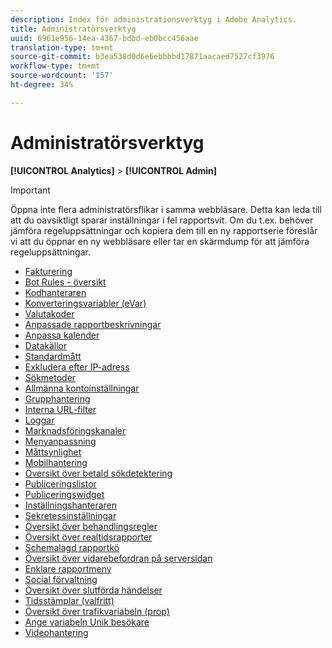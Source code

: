 ```yaml
---
description: Index för administrationsverktyg i Adobe Analytics.
title: Administratörsverktyg
uuid: 6961e956-14ea-4367-bdbd-eb0bcc456aae
translation-type: tm+mt
source-git-commit: b3ea538d0d6e6ebbbbd17871aacaed7527cf3976
workflow-type: tm+mt
source-wordcount: '157'
ht-degree: 34%

---
```



# Administratörsverktyg

**[!UICONTROL Analytics]** > **[!UICONTROL Admin]**

>[!IMPORTANT]
>
>Öppna inte flera administratörsflikar i samma webbläsare. Detta kan leda till att du oavsiktligt sparar inställningar i fel rapportsvit. Om du t.ex. behöver jämföra regeluppsättningar och kopiera dem till en ny rapportserie föreslår vi att du öppnar en ny webbläsare eller tar en skärmdump för att jämföra regeluppsättningar.

+ [Fakturering](billing-admin.md)
+ [Bot Rules - översikt](bot-removal/bot-rules.md)
+ [Kodhanteraren](code-manager-admin.md)
+ [Konverteringsvariabler (eVar)](conversion-var-admin/conversion-var-admin.md)
+ [Valutakoder](currency.md)
+ [Anpassade rapportbeskrivningar](custom-desc-admin.md)
+ [Anpassa kalender](custom-calendar.md)
+ [Datakällor](data-sources.md)
+ [Standardmått](default-metrics.md)
+ [Exkludera efter IP-adress](exclude-ip.md)
+ [Sökmetoder](finding-methods.md)
+ [Allmänna kontoinställningar](general-acct-settings-admin.md)
+ [Grupphantering](group.md)
+ [Interna URL-filter](internal-url-filter-admin.md)
+ [Loggar](logs.md)
+ [Marknadsföringskanaler](marketing-channels-admin.md)
+ [Menyanpassning](customize-menus.md)
+ [Måttsynlighet](metric-visibility.md)
+ [Mobilhantering](mobile-management.md)
+ [Översikt över betald sökdetektering](paid-search-detection/paid-search-detection.md)
+ [Publiceringslistor](publishing-list.md)
+ [Publiceringswidget](publishing-widgets-admin.md)
+ [Inställningshanteraren](preferences-manager.md)
+ [Sekretessinställningar](privacy-settings.md)
+ [Översikt över behandlingsregler](c-processing-rules/processing-rules.md)
+ [Översikt över realtidsrapporter](realtime/realtime.md)
+ [Schemalagd rapportkö](scheduled-reports-admin.md)
+ [Översikt över vidarebefordran på serversidan](c-server-side-forwarding/ssf.md)
+ [Enklare rapportmeny](t-simplified-menu.md)
+ [Social förvaltning](social-management.md)
+ [Översikt över slutförda händelser](c-success-events/success-event.md)
+ [Tidsstämplar (valfritt)](timestamp-optional.md)
+ [Översikt över trafikvariabeln (prop)](c-traffic-variables/traffic-var.md)
+ [Ange variabeln Unik besökare](unique-visitor-variable-admin/t-unique-visitor-variable.md)
+ [Videohantering](video-management.md)
